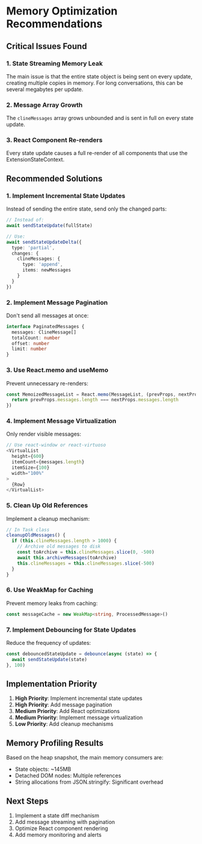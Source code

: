 # Memory Optimization Recommendations

## Critical Issues Found

### 1. State Streaming Memory Leak
The main issue is that the entire state object is being sent on every update, creating multiple copies in memory. For long conversations, this can be several megabytes per update.

### 2. Message Array Growth
The `clineMessages` array grows unbounded and is sent in full on every state update.

### 3. React Component Re-renders
Every state update causes a full re-render of all components that use the ExtensionStateContext.

## Recommended Solutions

### 1. Implement Incremental State Updates
Instead of sending the entire state, send only the changed parts:

```typescript
// Instead of:
await sendStateUpdate(fullState)

// Use:
await sendStateUpdateDelta({
  type: 'partial',
  changes: {
    clineMessages: {
      type: 'append',
      items: newMessages
    }
  }
})
```

### 2. Implement Message Pagination
Don't send all messages at once:

```typescript
interface PaginatedMessages {
  messages: ClineMessage[]
  totalCount: number
  offset: number
  limit: number
}
```

### 3. Use React.memo and useMemo
Prevent unnecessary re-renders:

```typescript
const MemoizedMessageList = React.memo(MessageList, (prevProps, nextProps) => {
  return prevProps.messages.length === nextProps.messages.length
})
```

### 4. Implement Message Virtualization
Only render visible messages:

```typescript
// Use react-window or react-virtuoso
<VirtualList
  height={600}
  itemCount={messages.length}
  itemSize={100}
  width="100%"
>
  {Row}
</VirtualList>
```

### 5. Clean Up Old References
Implement a cleanup mechanism:

```typescript
// In Task class
cleanupOldMessages() {
  if (this.clineMessages.length > 1000) {
    // Archive old messages to disk
    const toArchive = this.clineMessages.slice(0, -500)
    await this.archiveMessages(toArchive)
    this.clineMessages = this.clineMessages.slice(-500)
  }
}
```

### 6. Use WeakMap for Caching
Prevent memory leaks from caching:

```typescript
const messageCache = new WeakMap<string, ProcessedMessage>()
```

### 7. Implement Debouncing for State Updates
Reduce the frequency of updates:

```typescript
const debouncedStateUpdate = debounce(async (state) => {
  await sendStateUpdate(state)
}, 100)
```

## Implementation Priority

1. **High Priority**: Implement incremental state updates
2. **High Priority**: Add message pagination
3. **Medium Priority**: Add React optimizations
4. **Medium Priority**: Implement message virtualization
5. **Low Priority**: Add cleanup mechanisms

## Memory Profiling Results

Based on the heap snapshot, the main memory consumers are:
- State objects: ~145MB
- Detached DOM nodes: Multiple references
- String allocations from JSON.stringify: Significant overhead

## Next Steps

1. Implement a state diff mechanism
2. Add message streaming with pagination
3. Optimize React component rendering
4. Add memory monitoring and alerts
